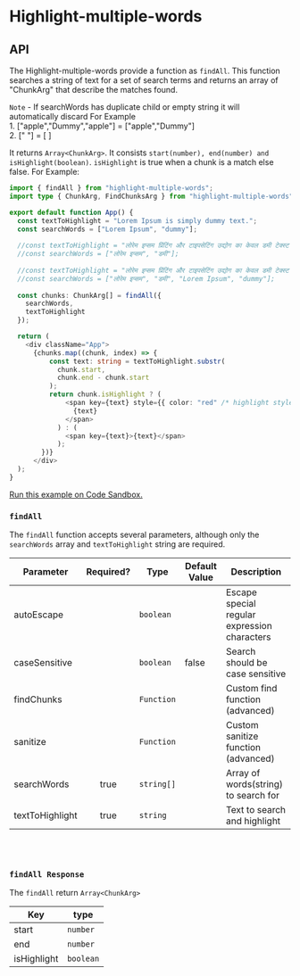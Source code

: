 # Highlight-multiple-words


## API

The Highlight-multiple-words provide a function as `findAll`. This function searches a string of text for a set of search terms and returns an array of "ChunkArg" that describe the matches found.

`Note` - If searchWords has duplicate child or empty string it will automatically discard For Example
         <br/>1. ["apple","Dummy","apple"] = ["apple","Dummy"] 
         <br/>2. [" "] = [ ]  


It returns `Array<ChunkArg>`. It consists `start(number), end(number) and isHighlight(boolean)`. `isHighlight` is true when a chunk is a match else false. For Example:


         

```typescript jsx
import { findAll } from "highlight-multiple-words";
import type { ChunkArg, FindChunksArg } from "highlight-multiple-words";

export default function App() {
  const textToHighlight = "Lorem Ipsum is simply dummy text.";
  const searchWords = ["Lorem Ipsum", "dummy"];
  
  //const textToHighlight = "लोरेम इप्सम प्रिंटिंग और टाइपसेटिंग उद्योग का केवल डमी टेक्स्ट है।";
  //const searchWords = ["लोरेम इप्सम", "डमी"];
   
  //const textToHighlight = "लोरेम इप्सम प्रिंटिंग और टाइपसेटिंग उद्योग का केवल डमी टेक्स्ट है। Lorem Ipsum is simply dummy text.";
  //const searchWords = ["लोरेम इप्सम", "डमी", "Lorem Ipsum", "dummy"];
  
  const chunks: ChunkArg[] = findAll({
    searchWords,
    textToHighlight
  });

  return (
    <div className="App">
      {chunks.map((chunk, index) => {
          const text: string = textToHighlight.substr(
            chunk.start,
            chunk.end - chunk.start
          );
          return chunk.isHighlight ? (
              <span key={text} style={{ color: "red" /* highlight style */}}>
                {text}
              </span>
            ) : (
              <span key={text}>{text}</span>
            );
        })}
      </div>
  );
}

```

[Run this example on Code Sandbox.](https://codesandbox.io/s/highlight-multiple-words-yuqe4t)

### `findAll`

The `findAll` function accepts several parameters, although only the `searchWords` array and `textToHighlight` string are required.

| Parameter | Required? | Type       | Default Value | Description                                |
| --- |:---------:|------------|---------------|----------------------------------|
| autoEscape |           | `boolean`  |  | Escape special regular expression characters |
| caseSensitive |           | `boolean`  | false         | Search should be case sensitive            |
| findChunks |           | `Function` |  | Custom find function (advanced)            |
| sanitize |           | `Function` |  | Custom sanitize function (advanced)        |
| searchWords |   true    | `string[]` |  | Array of words(string) to search for       |
| textToHighlight |   true    | `string`   |  | Text to search and highlight               |

<br/>
<br/>

### `findAll Response`

The `findAll` return `Array<ChunkArg>`

| Key         | type      |
|-------------|-----------|
| start       | `number`  |
| end         | `number`  |
| isHighlight | `boolean` |

